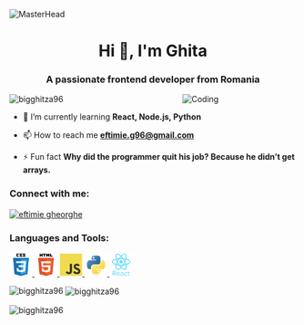 ![MasterHead](https://media.licdn.com/dms/image/C5612AQErLJQyuT4h2Q/article-inline_image-shrink_1500_2232/0/1624597705774?e=1709769600&v=beta&t=KfytV5d2TIb_JF_ewQJS-mGme0dc4q6P5dBhoxhoKc8)
<h1 align="center">Hi 👋, I'm Ghita</h1>
<h3 align="center">A passionate frontend developer from Romania</h3>
<img align="right" alt="Coding" width="200" src="https://media3.giphy.com/media/v1.Y2lkPTc5MGI3NjExZ25zd3dldDNpeDNmdG9jMnJtczZ2Mm5pZDdrZDI5dndqdHltcGtxeCZlcD12MV9pbnRlcm5hbF9naWZfYnlfaWQmY3Q9Zw/2IudUHdI075HL02Pkk/giphy.gif">
<p align="left"> <img src="https://komarev.com/ghpvc/?username=bigghitza96&label=Profile%20views&color=0e75b6&style=flat" alt="bigghitza96" /> </p>

- 🌱 I’m currently learning **React, Node.js, Python**

- 📫 How to reach me **eftimie.g96@gmail.com**

- ⚡ Fun fact **Why did the programmer quit his job? Because he didn’t get arrays.**

<h3 align="left">Connect with me:</h3>
<p align="left">
<a href="https://linkedin.com/in/eftimie gheorghe" target="blank"><img align="center" src="https://raw.githubusercontent.com/rahuldkjain/github-profile-readme-generator/master/src/images/icons/Social/linked-in-alt.svg" alt="eftimie gheorghe" height="30" width="40" /></a>
</p>

<h3 align="left">Languages and Tools:</h3>
<p align="left"> <a href="https://www.w3schools.com/css/" target="_blank" rel="noreferrer"> <img src="https://raw.githubusercontent.com/devicons/devicon/master/icons/css3/css3-original-wordmark.svg" alt="css3" width="40" height="40"/> </a> <a href="https://www.w3.org/html/" target="_blank" rel="noreferrer"> <img src="https://raw.githubusercontent.com/devicons/devicon/master/icons/html5/html5-original-wordmark.svg" alt="html5" width="40" height="40"/> </a> <a href="https://developer.mozilla.org/en-US/docs/Web/JavaScript" target="_blank" rel="noreferrer"> <img src="https://raw.githubusercontent.com/devicons/devicon/master/icons/javascript/javascript-original.svg" alt="javascript" width="40" height="40"/> </a> <a href="https://www.python.org" target="_blank" rel="noreferrer"> <img src="https://raw.githubusercontent.com/devicons/devicon/master/icons/python/python-original.svg" alt="python" width="40" height="40"/> </a> <a href="https://reactjs.org/" target="_blank" rel="noreferrer"> <img src="https://raw.githubusercontent.com/devicons/devicon/master/icons/react/react-original-wordmark.svg" alt="react" width="40" height="40"/> </a> </p>

<p><img align="left" src="https://github-readme-stats.vercel.app/api/top-langs?username=bigghitza96&show_icons=true&locale=en&layout=compact" alt="bigghitza96" /></p>

<p>&nbsp;<img align="center" src="https://github-readme-stats.vercel.app/api?username=bigghitza96&show_icons=true&locale=en" alt="bigghitza96" /></p>

<p><img align="center" src="https://github-readme-streak-stats.herokuapp.com/?user=bigghitza96&" alt="bigghitza96" /></p>
